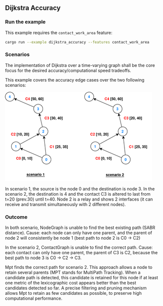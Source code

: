 ## Dijkstra Accuracy


### Run the example

This example requires the `contact_work_area` feature:
```bash
cargo run --example dijkstra_accuracy --features contact_work_area
```

### Scenarios

The implementation of Dijkstra over a time-varying graph shall be the core focus for the desired accuracy/computational speed tradeoffs.

This example covers the accuracy edge cases over the two following scenarios:

![Description](dijkstra_edge_cases.png)

In scenario 1, the source is the node 0 and the destination is node 3. In the scenario 2, the destination is 4 and the contact C3 is altered to last from t=20 (prev.30) until t=40. Node 2 is a relay and shows 2 interfaces (it can receive and transmit simultaneously with 2 different nodes).


### Outcome

In both scenario, NodeGraph is unable to find the best existing path (SABR distance). Cause: each node can only have one parent, and the parent of node 2 will consistently be node 1 (best path to node 2 is C0 -> C2)

In the scenario 2, ContactGraph is unable to find the correct path. Cause: each contact can only have one parent, the parent of C3 is C2, because the best path to node 3 is C0 -> C2 -> C3.

Mpt finds the correct path for scenario 2. This approach allows a node to retain several parents (MPT stands for MultiPath Tracking). When a candidate path is detected, this candidate is retained for this node if at least one metric of the lexicographic cost appears better than the best candidates detected so far. A precise filtering and pruning mechanism allows Mpt to retain as few candidates as possible, to preserve high computational performance.